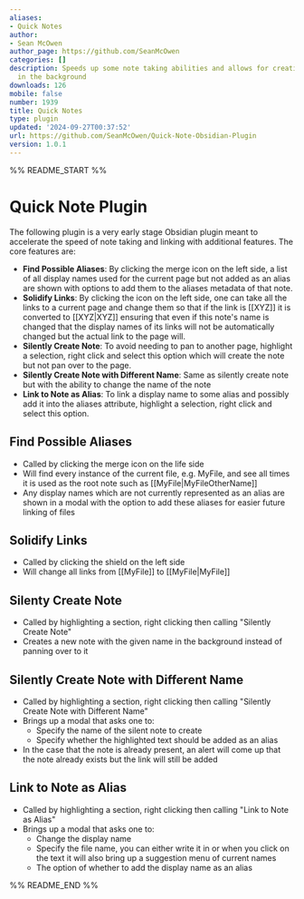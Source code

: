 ```yaml
---
aliases:
- Quick Notes
author:
- Sean McOwen
author_page: https://github.com/SeanMcOwen
categories: []
description: Speeds up some note taking abilities and allows for creating notes/links
  in the background
downloads: 126
mobile: false
number: 1939
title: Quick Notes
type: plugin
updated: '2024-09-27T00:37:52'
url: https://github.com/SeanMcOwen/Quick-Note-Obsidian-Plugin
version: 1.0.1
---
```


%% README_START %%

# Quick Note Plugin

The following plugin is a very early stage Obsidian plugin meant to accelerate the speed of note taking and linking with additional features. The core features are:

- **Find Possible Aliases**: By clicking the merge icon on the left side, a list of all display names used for the current page but not added as an alias are shown with options to add them to the aliases metadata of that note.
- **Solidify Links**: By clicking the icon on the left side, one can take all the links to a current page and change them so that if the link is [[XYZ]] it is converted to [[XYZ|XYZ]] ensuring that even if this note's name is changed that the display names of its links will not be automatically changed but the actual link to the page will.
- **Silently Create Note**: To avoid needing to pan to another page, highlight a selection, right click and select this option which will create the note but not pan over to the page.
- **Silently Create Note with Different Name**: Same as silently create note but with the ability to change the name of the note
- **Link to Note as Alias**: To link a display name to some alias and possibly add it into the aliases attribute, highlight a selection, right click and select this option.


## Find Possible Aliases

- Called by clicking the merge icon on the life side
- Will find every instance of the current file, e.g. MyFile, and see all times it is used as the root note such as [[MyFile|MyFileOtherName]]
- Any display names which are not currently represented as an alias are shown in a modal with the option to add these aliases for easier future linking of files

## Solidify Links

- Called by clicking the shield on the left side
- Will change all links from [[MyFile]] to [[MyFile|MyFile]]

## Silenty Create Note

- Called by highlighting a section, right clicking then calling "Silently Create Note"
- Creates a new note with the given name in the background instead of panning over to it

## Silently Create Note with Different Name

- Called by highlighting a section, right clicking then calling "Silently Create Note with Different Name"
- Brings up a modal that asks one to:
    - Specify the name of the silent note to create
    - Specify whether the highlighted text should be added as an alias
- In the case that the note is already present, an alert will come up that the note already exists but the link will still be added

## Link to Note as Alias

- Called by highlighting a section, right clicking then calling "Link to Note as Alias"
- Brings up a modal that asks one to:
    - Change the display name
    - Specify the file name, you can either write it in or when you click on the text it will also bring up a suggestion menu of current names
    - The option of whether to add the display name as an alias

%% README_END %%